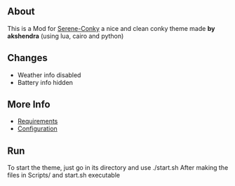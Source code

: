 ## About
This is a Mod for [Serene-Conky](https://github.com/akshendra/Serene-Conky)
a nice and clean conky theme made **by akshendra** (using lua, cairo and python)

## Changes
+ Weather info disabled
+ Battery info hidden

## More Info
+ [Requirements](Requirements.md)
+ [Configuration](Configuration.md)

## Run
To start the theme, just go in its directory and use
    ./start.sh
After making the files in Scripts/ and start.sh executable
